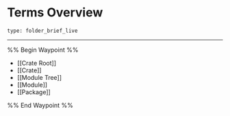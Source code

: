 # Terms Overview
 
```ccard
type: folder_brief_live
```
 
---

%% Begin Waypoint %%
- [[Crate Root]]
- [[Crate]]
- [[Module Tree]]
- [[Module]]
- [[Package]]

%% End Waypoint %%